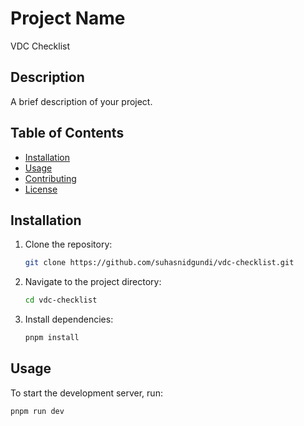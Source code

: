 # Project Name
VDC Checklist

## Description

A brief description of your project.

## Table of Contents

- [Installation](#installation)
- [Usage](#usage)
- [Contributing](#contributing)
- [License](#license)

## Installation

1. Clone the repository:
    ```sh
    git clone https://github.com/suhasnidgundi/vdc-checklist.git
    ```
2. Navigate to the project directory:
    ```sh
    cd vdc-checklist
    ```
3. Install dependencies:
    ```sh
    pnpm install
    ```

## Usage

To start the development server, run:
```sh
pnpm run dev
